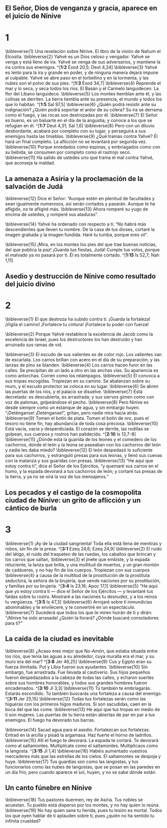 ## El Señor, Dios de venganza y gracia, aparece en el juicio de Nínive
# 1
\bibleverse{1} Una revelación sobre Nínive. El libro de la visión de Nahum el Elcosita. \bibleverse{2} Yahvé es un Dios celoso y vengador. Yahvé se venga y está lleno de ira. Yahvé se venga de sus adversarios, y mantiene la ira contra sus enemigos. ^[**1:2** Éxod 20,5; Deut 4,24] \bibleverse{3} Yahvé es lento para la ira y grande en poder, y de ninguna manera dejará impune al culpable. Yahvé se abre paso en el torbellino y en la tormenta, y las nubes son el polvo de sus pies. ^[**1:3** Éxod 34,7] \bibleverse{4} Reprende el mar y lo seca, y seca todos los ríos. El Basán y el Carmelo languidecen. La flor del Líbano languidece. \bibleverse{5} Los montes tiemblan ante él, y las colinas se derriten. La tierra tiembla ante su presencia, el mundo y todos los que lo habitan. ^[**1:5** Sal 97,5] \bibleverse{6} ¿Quién podrá resistir ante su indignación? ¿Quién podrá soportar el ardor de su cólera? Su ira se derrama como el fuego, y las rocas son destrozadas por él. \bibleverse{7} El Señor es bueno, es un baluarte en el día de la angustia, y conoce a los que se refugian en él. ^[**1:7** Deut 4,31; Sal 1,6] \bibleverse{8} Pero con un diluvio desbordante, acabará por completo con su lugar, y perseguirá a sus enemigos hasta las tinieblas. \bibleverse{9} ¿Qué tramas contra Yahvé? Él hará un final completo. La aflicción no se levantará por segunda vez. \bibleverse{10} Porque enredados como espinas, y embriagados como con su bebida, se consumen por completo como el rastrojo seco. \bibleverse{11} Ha salido de ustedes uno que trama el mal contra Yahvé, que aconseja la maldad.

## La amenaza a Asiria y la proclamación de la salvación de Judá
\bibleverse{12} Dice el Señor: “Aunque estén en plenitud de facultades y sean igualmente numerosos, así serán cortados y pasarán. Aunque te he afligido, no te afligiré más. \bibleverse{13} Ahora romperé su yugo de encima de ustedes, y romperé sus ataduras”.

\bibleverse{14} Yahvé ha ordenado con respecto a ti: “No habrá más descendientes que lleven tu nombre. De la casa de tus dioses, cortaré la imagen grabada y la imagen fundida. Haré tu tumba, porque eres vil”.

\bibleverse{15} ¡Mira, en los montes los pies del que trae buenas noticias, del que publica la paz! ¡Guarda tus fiestas, Judá! Cumple tus votos, porque el malvado ya no pasará por ti. Él es totalmente cortado. ^[**1:15** Is 52,7; Nah 1,11]

## Asedio y destrucción de Nínive como resultado del juicio divino
# 2
\bibleverse{1} El que destroza ha subido contra ti. ¡Guarda la fortaleza! ¡Vigila el camino! ¡Fortalece tu cintura! ¡Fortalece tu poder con fuerza!

\bibleverse{2} Porque Yahvé restablece la excelencia de Jacob como la excelencia de Israel, pues los destructores los han destruido y han arruinado sus ramas de vid.

\bibleverse{3} El escudo de sus valientes es de color rojo. Los valientes van de escarlata. Los carros brillan con acero en el día de su preparación, y las lanzas de pino se blanden. \bibleverse{4} Los carros hacen furor en las calles. Se precipitan de un lado a otro en las anchas vías. Su apariencia es como antorchas. Corren como los relámpagos. \bibleverse{5} Él convoca a sus tropas escogidas. Tropiezan en su camino. Se abalanzan sobre su muro, y el escudo protector se coloca en su lugar. \bibleverse{6} Se abren las puertas de los ríos, y el palacio se disuelve. \bibleverse{7} Está decretado: es descubierta, es arrastrada; y sus siervos gimen como con voz de palomas, golpeándose el pecho. \bibleverse{8} Pero Nínive es desde siempre como un estanque de agua, y sin embargo huyen. “¡Deténganse! ¡Deténganse!”, gritan, pero nadie mira hacia atrás. \bibleverse{9} Tomen el botín de plata. Tomen el botín de oro, pues el tesoro no tiene fin, hay abundancia de toda cosa preciosa. \bibleverse{10} Está vacía, vacía y desperdiciada. El corazón se derrite, las rodillas se golpean, sus cuerpos y rostros han palidecido. ^[**2:10** Is 13,7-8] \bibleverse{11} ¿Dónde está la guarida de los leones y el comedero de los cachorros, donde el león y la leona se paseaban con los cachorros del león y nadie les daba miedo? \bibleverse{12} El león despedazó lo suficiente para sus cachorros, y estranguló presas para sus leonas, y llenó sus cuevas con la matanza y sus guaridas con presas. \bibleverse{13} “He aquí que estoy contra ti”, dice el Señor de los Ejércitos, “y quemaré sus carros en el humo, y la espada devorará a tus cachorros de león; y cortaré tus presas de la tierra, y ya no se oirá la voz de tus mensajeros.”

## Los pecados y el castigo de la cosmopolita ciudad de Nínive: un grito de aflicción y un cántico de burla
# 3
\bibleverse{1} ¡Ay de la ciudad sangrienta! Toda ella está llena de mentiras y robos, sin fin de la presa. ^[**3:1** Ezeq 24,6; Ezeq 24,9] \bibleverse{2} El ruido del látigo, el ruido del traqueteo de las ruedas, los caballos que brincan y los carros que saltan, \bibleverse{3} el jinete que embiste, y la espada reluciente, la lanza que brilla, y una multitud de muertos, y un gran montón de cadáveres, y no hay fin de los cuerpos. Tropiezan con sus cuerpos \bibleverse{4} a causa de la multitud de la prostitución de la prostituta seductora, la señora de la brujería, que vende naciones por su prostitución, y familias por su brujería. ^[**3:4** Is 23,16; Apoc 17,1] \bibleverse{5} “He aquí que yo estoy contra ti — dice el Señor de los Ejércitos — y levantaré tus faldas sobre tu rostro. Mostraré a las naciones tu desnudez, y a los reinos tu vergüenza. ^[**3:5** Is 47,3] \bibleverse{6} Arrojaré sobre ti inmundicias abominables y te envileceré, y te convertiré en un espectáculo. \bibleverse{7} Sucederá que todos los que te miren huirán de ti y dirán: “¡Nínive ha sido arrasada! ¿Quién la llorará? ¿Dónde buscaré consoladores para ti?”

## La caída de la ciudad es inevitable
\bibleverse{8} ¿Acaso eres mejor que No-Amón, que estaba situada entre los ríos, que tenía las aguas a su alrededor, cuya muralla era el mar, y su muro era del mar? ^[**3:8** Jer 46,25] \bibleverse{9} Cus y Egipto eran su fuerza ilimitada. Put y Libia fueron sus ayudantes. \bibleverse{10} Sin embargo, fue arrastrada. Fue llevada al cautiverio. Sus hijos pequeños fueron despedazados a la cabeza de todas las calles, y echaron suertes sobre sus hombres honorables, y todos sus grandes hombres fueron encadenados. ^[**3:10** Jl 3,3] \bibleverse{11} Tú también te embriagarás. Estarás escondido. Tú también buscarás una fortaleza a causa del enemigo. ^[**3:11** Jer 25,15] \bibleverse{12} Todas tus fortalezas serán como las higueras con los primeros higos maduros. Si son sacudidas, caen en la boca del que las come. \bibleverse{13} He aquí que tus tropas en medio de ti son mujeres. Las puertas de tu tierra están abiertas de par en par a tus enemigos. El fuego ha devorado tus barras.

\bibleverse{14} Sacad agua para el asedio. Fortalezcan sus fortalezas. Entrad en la arcilla y pisad la argamasa. Haz fuerte el horno de ladrillos. \bibleverse{15} Allí el fuego te devorará. La espada te cortará. Te devorará como al saltamontes. Multiplícate como el saltamontes. Multiplicaos como la langosta. ^[**3:15** Jl 1,4] \bibleverse{16} Habéis aumentado vuestros mercaderes más que las estrellas de los cielos. El saltamontes se despoja y huye. \bibleverse{17} Tus guardias son como las langostas, y tus funcionarios como las nubes de langostas, que se posan en las paredes en un día frío, pero cuando aparece el sol, huyen, y no se sabe dónde están.

## Un canto fúnebre en Nínive
\bibleverse{18} Tus pastores duermen, rey de Asiria. Tus nobles se acuestan. Tu pueblo está disperso por los montes, y no hay quien lo reúna. \bibleverse{19} No hay quien sane tu herida, pues tu lesión es mortal. Todos los que oyen hablar de ti aplauden sobre ti, pues ¿quién no ha sentido tu infinita crueldad?